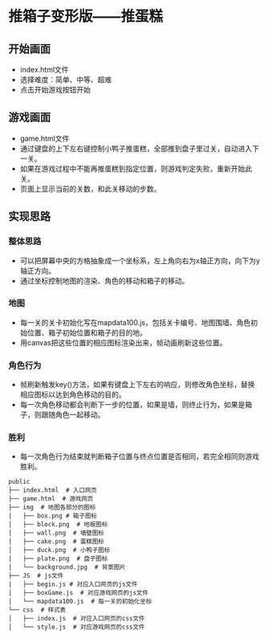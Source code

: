# 推箱子变形版——推蛋糕

## 开始画面

- index.html文件
- 选择难度：简单、中等、超难
- 点击开始游戏按钮开始

## 游戏画面

- game.html文件
- 通过键盘的上下左右键控制小鸭子推蛋糕，全部推到盘子里过关，自动进入下一关。
- 如果在游戏过程中不能再推蛋糕到指定位置，则游戏判定失败，重新开始此关。
- 页面上显示当前的关数，和此关移动的步数。

## 实现思路

### 整体思路
- 可以把屏幕中央的方格抽象成一个坐标系，左上角向右为x轴正方向，向下为y轴正方向。
- 通过坐标控制地图的渲染、角色的移动和箱子的移动。
### 地图
- 每一关的关卡初始化写在mapdata100.js，包括关卡编号、地图围墙、角色初始位置、箱子初始位置和箱子的目的地。
- 用canvas把这些位置的相应图标渲染出来，帧动画刷新这些位置。
### 角色行为
- 帧刷新触发key()方法，如果有键盘上下左右的响应，则修改角色坐标，替换相应图标以达到角色移动的目的。
- 每一次角色移动都会判断下一步的位置，如果是墙，则终止行为，如果是箱子，则跟随角色一起移动。
### 胜利
- 每一次角色行为结束就判断箱子位置与终点位置是否相同，若完全相同则游戏胜利。
```
public
├── index.html  # 入口网页
├── game.html  # 游戏网页
├── img  # 地图各部分的图标
|   ├── box.png # 箱子图标
│   ├── block.png  # 地板图标
│   ├── wall.png  # 墙壁图标
│   ├── cake.png  # 蛋糕图标
│   ├── duck.png  # 小鸭子图标
│   ├── plate.png  # 盘子图标
│   └── background.jpg  # 背景图片
├── JS  # js文件
|   ├── begin.js # 对应入口网页的js文件
│   ├── boxGame.js  # 对应游戏网页的js文件
│   └── mapdata100.js  # 每一关的初始化坐标
└── css  # 样式表
│   ├── index.js  # 对应入口网页的css文件
│   └── style.js  # 对应游戏网页的css文件
```
